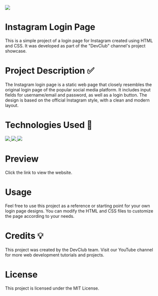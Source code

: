 <img src ="https://zipix.com.br/wp-content/uploads/2021/12/instagram.jpg">

# Instagram Login Page
This is a simple project of a login page for Instagram created using HTML and CSS. It was developed as part of the "DevClub" channel's project showcase.

# Project Description ✅
The Instagram login page is a static web page that closely resembles the original login page of the popular social media platform. It includes input fields for username/email and password, as well as a login button. The design is based on the official Instagram style, with a clean and modern layout.

# Technologies Used 🚀
<a href="https://skillicons.dev">
    <img src="https://skillicons.dev/icons?i=html" />
    <img src="https://skillicons.dev/icons?i=css" />
    <img src="https://skillicons.dev/icons?i=js" />
</a>

# Preview
Click the link to view the website.

# Usage
Feel free to use this project as a reference or starting point for your own login page designs. You can modify the HTML and CSS files to customize the page according to your needs.

# Credits 💡
This project was created by the DevClub team. Visit our YouTube channel for more web development tutorials and projects.

# License
This project is licensed under the MIT License.
